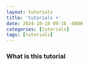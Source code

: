 ```yaml
---
layout: tutorials
title: 'tutorials +'
date: 2024-10-10 09:16 -0800
categories: [tutorials] 
tags: [tutorials]
---
```


### What is this tutorial